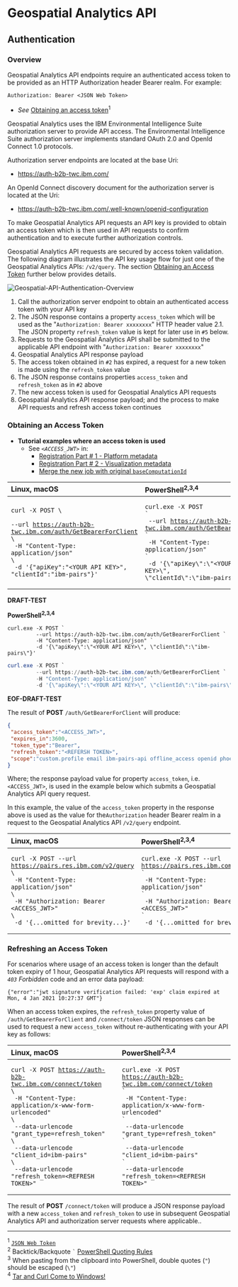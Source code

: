 # Geospatial Analytics API

## Authentication

### Overview
Geospatial Analytics API endpoints require an authenticated access token to be provided as an
HTTP Authorization header Bearer realm. For example:

``` text
Authorization: Bearer <JSON Web Token>
```
* *See* [Obtaining an access token](#obtaining-an-access-token)<sup>1</sup>

Geospatial Analytics uses the IBM Environmental Intelligence Suite authorization server to provide API access.
The Environmental Intelligence Suite authorization server implements standard OAuth 2.0 and OpenId Connect 1.0 protocols.

Authorization server endpoints are located at the base Uri:
- https://auth-b2b-twc.ibm.com/

An OpenId Connect discovery document for the authorization server is located at the Uri:
- https://auth-b2b-twc.ibm.com/.well-known/openid-configuration

To make Geospatial Analytics API requests an API key is provided to obtain an access token
which is then used in API requests to confirm authentication and to execute further authorization controls.

Geospatial Analytics API requests are secured by access token validation. The following diagram illustrates the API key usage flow
for just one of the Geospatial Analytics APIs: `/v2/query`. The section [Obtaining an Access Token](#obtaining-an-access-token) further
below provides details.

![Geospatial-API-Authentication-Overview](resources/Geospatial-API-Authentication-Overview.png)

1. Call the authorization server endpoint to obtain an authenticated access token with your API key
2. The JSON response contains a property `access_token` which will be used as the "`Authorization: Bearer xxxxxxxx`" HTTP header value
2.1. The JSON property `refresh_token` value is kept for later use in `#5` below.
3. Requests to the Geospatial Analytics API shall be submitted to the applicable API endpoint with "`Authorization: Bearer xxxxxxxx`"
4. Geospatial Analytics API response payload
5. The access token obtained in `#2` has expired, a request for a new token is made using the `refresh_token` value
6. The JSON response contains properties `access_token` and `refresh_token` as in `#2` above
7. The new access token is used for Geospatial Analytics API requests
8. Geospatial Analytics API response payload; and the process to make API requests and refresh access token continues

### Obtaining an Access Token
* **Tutorial examples where an access token is used**
    * See *`<ACCESS_JWT>`* in:
        * [Registration Part # 1 - Platform metadata](./custom-geospatial-query-extension.md#access-jwt-ex1)
        * [Registration Part # 2 - Visualization metadata](./custom-geospatial-query-extension.md#access-jwt-ex2)
        * [Merge the new job with original `baseComputationId`](./custom-geospatial-query-extension.md#access-jwt-ex3)

| **Linux, macOS** | **PowerShell<sup>2,3,4</sup>** |
|:-----------------|:-----------------------------|
| <pre><code>curl -X POST &#92;</code><br><code>     --url https://auth-b2b-twc.ibm.com/auth/GetBearerForClient &#92;</code><br><code>     -H "Content-Type: application/json" &#92;</code><br><code>     -d '{"apiKey":"&lt;YOUR API KEY&gt;", "clientId":"ibm-pairs"}'</code></pre> |  <pre><code>curl.exe -X POST &#96;</code><br><code>         --url https://auth-b2b-twc.ibm.com/auth/GetBearerForClient &#96;</code><br><code>         -H "Content-Type: application/json" &#96;</code><br><code>         -d '{\\"apiKey\\":\\"&lt;YOUR API KEY&gt;\\", \\"clientId\\":\\"ibm-pairs\\"}'</code></pre> |


**DRAFT-TEST**

**PowerShell<sup>2,3,4</sup>**
<pre lang="shell"><code>curl.exe -X POST &#96;</code><br><code>         --url https://auth-b2b-twc.ibm.com/auth/GetBearerForClient &#96;</code><br><code>         -H "Content-Type: application/json" &#96;</code><br><code>         -d '{&#92;"apiKey&#92;":&#92;"&lt;YOUR API KEY&gt;&#92;", &#92;"clientId&#92;":&#92;"ibm-pairs&#92;"}'</code></pre>

``` powershell
curl.exe -X POST `
         --url https://auth-b2b-twc.ibm.com/auth/GetBearerForClient `
         -H "Content-Type: application/json" `
         -d '{\"apiKey\":\"<YOUR API KEY>\", \"clientId\":\"ibm-pairs\"}'
```

**EOF-DRAFT-TEST**

The result of **POST** `/auth/GetBearerForClient` will produce:

``` json
{
 "access_token":"<ACCESS_JWT>",
 "expires_in":3600,
 "token_type":"Bearer",
 "refresh_token":"<REFERSH TOKEN>",
 "scope":"custom.profile email ibm-pairs-api offline_access openid phoenix-api profile"
}
```

Where; the response payload value for property `access_token`, i.e. `<ACCESS_JWT>`, is used in the example below
which submits a Geospatial Analytics API query request.

In this example, the value of the `access_token` property in the response above is used as the value for
the`Authorization` header Bearer realm in a request to the Geospatial Analytics API `/v2/query` endpoint.

| **Linux, macOS**                                                 | **PowerShell<sup>2,3,4</sup>** |
|:-----------------------------------------------------------------|:------------------------------|
| <pre><code>curl -X POST --url https://pairs.res.ibm.com/v2/query &#92;</code><br><code>     -H "Content-Type: application/json" &#92;</code><br><code>     -H "Authorization: Bearer &lt;ACCESS_JWT&gt;" &#92;</code><br><code>     -d '{...omitted for brevity...}'</code></pre> | <pre><code>curl.exe -X POST --url https://pairs.res.ibm.com/v2/query &#96;</code><br><code>         -H "Content-Type: application/json" &#96;</code><br><code>         -H "Authorization: Bearer &lt;ACCESS_JWT&gt;" &#96;</code><br><code>         -d '{...omitted for brevity...}'</code></pre> |

### Refreshing an Access Token

For scenarios where usage of an access token is longer than the default token expiry of 1 hour,
Geospatial Analytics API requests will respond with a *`403` Forbidden* code and an error data payload:

`{"error":"jwt signature verification failed: 'exp' claim expired at Mon, 4 Jan 2021 10:27:37 GMT"}`

When an access token expires, the `refresh_token` property value of `/auth/GetBearerForClient` and
`/connect/token` JSON responses can be used to request a new `access_token` without re-authenticating
with your API key as follows:

| **Linux, macOS**                                                 | **PowerShell<sup>2,3,4</sup>** |
|:-----------------------------------------------------------------|:------------------------------|
| <pre><code>curl -X POST https://auth-b2b-twc.ibm.com/connect/token &#92;</code><br><code>     -H "Content-Type: application/x-www-form-urlencoded" &#92;</code><br><code>     --data-urlencode "grant_type=refresh_token" &#92;</code><br><code>     --data-urlencode "client_id=ibm-pairs" &#92;</code><br><code>     --data-urlencode "refresh_token=&lt;REFRESH TOKEN&gt;"</code></pre> | <pre><code>curl.exe -X POST https://auth-b2b-twc.ibm.com/connect/token &#96;</code><br><code>     -H "Content-Type: application/x-www-form-urlencoded" &#96;</code><br><code>     --data-urlencode "grant_type=refresh_token" &#96;</code><br><code>     --data-urlencode "client_id=ibm-pairs" &#96;</code><br><code>     --data-urlencode "refresh_token=&lt;REFRESH TOKEN&gt;"</code></pre> |

The result of **POST** `/connect/token` will produce a JSON response payload with a new `access_token` and
`refresh_token` to use in subsequent Geospatial Analytics API and authorization server requests
where applicable..

---
<a id='user-content-sup-1' href='#sup-1'></a>
<sup>1</sup> [`JSON Web Token`](https://en.wikipedia.org/wiki/JSON_Web_Token)<br>
<a id='user-content-sup-2' href='#sup-2'></a>
<sup>2</sup> Backtick/Backquote `` ` `` [PowerShell Quoting Rules](https://docs.microsoft.com/en-us/powershell/module/microsoft.powershell.core/about/about_quoting_rules)<br>
<a id='user-content-sup-3' href='#sup-3'></a>
<sup>3</sup> When pasting from the clipboard into PowerShell, double quotes (`"`) should be escaped (`\"`)<br>
<a id='user-content-sup-4' href='#sup-4'></a>
<sup>4</sup> [Tar and Curl Come to Windows!](https://techcommunity.microsoft.com/t5/containers/tar-and-curl-come-to-windows/ba-p/382409)
